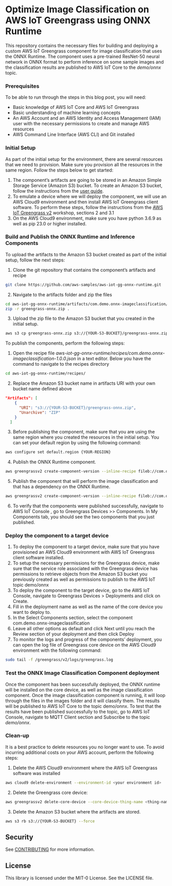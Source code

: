 
# Optimize Image Classification on AWS IoT Greengrass using ONNX Runtime

This repository contains the necessary files for building and deploying a custom AWS IoT Greengrass component for image classification that uses the ONNX Runtime. The component uses a pre-trained ResNet-50 neural network in ONNX format to perform inference on some sample images and the classification results are published to AWS IoT Core to the *demo/onnx* topic.

### Prerequisites
To be able to run through the steps in this blog post, you will need: 
 - Basic knowledge of AWS IoT Core and AWS IoT Greengrass 
 - Basic understanding of machine learning concepts 	
 - An AWS Account and an AWS Identity and Access Management (IAM) user with the necessary permissions to create and manage AWS resources
 - AWS Command Line Interface (AWS CLI) and Git installed	

### Initial Setup
As part of the initial setup for the environment, there are several resources that we need to provision. Make sure you provision all the resources in the same region. Follow the steps below to get started:
1.	The component’s artifacts are going to be stored in an Amazon Simple Storage Service (Amazon S3) bucket. 
To create an Amazon S3 bucket, follow the instructions from the [user guide](https://docs.aws.amazon.com/AmazonS3/latest/userguide/creating-bucket.html). 
2.	To emulate a device where we will deploy the component, we will use an AWS Cloud9 environment and then install AWS IoT Greengrass client software. 
To perform these steps, follow the instructions from the [AWS IoT Greengrass v2](https://catalog.us-east-1.prod.workshops.aws/workshops/5ecc2416-f956-4273-b729-d0d30556013f/en-US) workshop, sections 2 and 3.1
3. On the AWS Cloud9 environment, make sure you have python 3.6.9 as well as pip 23.0 or higher installed.

### Build and Publish the ONNX Runtime and Inference Components
To upload the artifacts to the Amazon S3 bucket created as part of the initial setup, follow the next steps: 
1.	Clone the git repository that contains the component’s artifacts and recipe
```bash
git clone https://github.com/aws-samples/aws-iot-gg-onnx-runtime.git
```
2.	Navigate to the artifacts folder and zip the files
```bash
cd aws-iot-gg-onnx-runtime/artifacts/com.demo.onnx-imageclassification/1.0.0 
zip -r greengrass-onnx.zip . 
```
3.	Upload the zip file to the Amazon S3 bucket that you created in the initial setup.
```bash
aws s3 cp greengrass-onnx.zip s3://{YOUR-S3-BUCKET}/greengrass-onnx.zip
```
To publish the components, perform the following steps: 
1.	Open the recipe file *aws-iot-gg-onnx-runtime/recipes/com.demo.onnx-imageclassification-1.0.0.json* in a text editor. Below you have the command to navigate to the recipes directory
```bash
cd aws-iot-gg-onnx-runtime/recipes/
```
2.	Replace the Amazon S3 bucket name in artifacts URI with your own bucket name defined above
```json
"Artifacts": [
    {
      "URI": "s3://{YOUR-S3-BUCKET}/greengrass-onnx.zip",
      "Unarchive": "ZIP"
    }
  ]
```
3. Before publishing the component, make sure that you are using the same region where you created the resources in the initial setup. You can set your default region by using the following command:
```bash
aws configure set default.region {YOUR-REGION}
```
4.	Publish the ONNX Runtime component.
```bash
aws greengrassv2 create-component-version --inline-recipe fileb://com.demo.onnxruntime-1.0.0.json
```
5.	Publish the component that will perform the image classification and that has a dependency on the ONNX Runtime.
```bash
aws greengrassv2 create-component-version --inline-recipe fileb://com.demo.onnx-imageclassification-1.0.0.json
```
6.	To verify that the components were published successfully, navigate to AWS IoT Console , go to Greengrass Devices >> Components. In My Components tab, you should see the two components that you just published.

### Deploy the component to a target device
1.	To deploy the component to a target device, make sure that you have provisioned an AWS Cloud9 environment with AWS IoT Greengrass client software installed. 
2.	To setup the necessary permissions for the Greengrass device, make sure that the service role associated with the Greengrass device has permissions to retrieve objects from the Amazon S3 bucket you previously created as well as permissions to publish to the AWS IoT topic demo/onnx
3.	To deploy the component to the target device, go to the AWS IoT Console, navigate to Greengrass Devices > Deployments and click on Create.
4.	Fill in the deployment name as well as the name of the core device you want to deploy to.
5.	In the Select Components section, select the component com.demo.onnx-imageclassification 
6.	Leave all other options as default and click Next until you reach the Review section of your deployment and then click Deploy
7.  To monitor the logs and progress of the components’ deployment, you can open the log file of Greengrass core device on the AWS Cloud9 environment with the following command:
```bash
sudo tail -f /greengrass/v2/logs/greengrass.log
```

### Test the ONNX Image Classification Component deployment 
Once the component has been successfully deployed, the ONNX runtime will be installed on the core device, as well as the image classification component. Once the image classification component is running, it will loop through the files in the images folder and it will classify them. The results will be published to AWS IoT Core to the topic demo/onnx. 
To test that the results have been published successfully to the topic, go to AWS IoT Console, navigate to MQTT Client section and Subscribe to the topic *demo/onnx*.

### Clean-up
It is a best practice to delete resources you no longer want to use. To avoid incurring additional costs on your AWS account, perform the following steps:
1. Delete the AWS Cloud9 environment where the AWS IoT Greengrass software was installed
```bash
aws cloud9 delete-environment --environment-id <your environment id>
```
2. Delete the Greengrass core device:
```bash
aws greengrassv2 delete-core-device --core-device-thing-name <thing-name>
```
3. Delete the Amazon S3 bucket where the artifacts are stored.
```bash
aws s3 rb s3://{YOUR-S3-BUCKET} --force
```
## Security

See [CONTRIBUTING](CONTRIBUTING.md#security-issue-notifications) for more information.

## License

This library is licensed under the MIT-0 License. See the LICENSE file.

